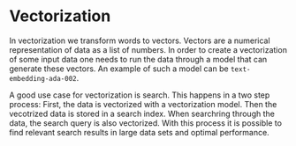 # Vectorization

In vectorization we transform words to vectors. Vectors are a numerical representation of data as a list of numbers. In order to create a vectorization of some input data one needs to run the data through a model that can generate these vectors. An example of such a model can be ``text-embedding-ada-002``.

A good use case for vectorization is search. This happens in a two step process: First, the data is vectorized with a vectorization model. Then the vecotrized data is stored in a search index. When searchring through the data, the search query is also vectorized. With this process it is possible to find relevant search results in large data sets and optimal performance. 